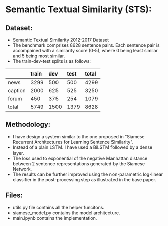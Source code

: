 # Semantic Textual Similarity (STS):

## Dataset:

* Semantic Textual Similarity 2012-2017 Dataset
* The benchmark comprises 8628 sentence pairs. Each sentence pair is accompained with a similarity score (0-5), where 0 being least similar and 5 being most similar. 
* The train-dev-test splits is as follows:

||train|dev|test|total|
|:-------|:--------|:--------|:--------|:--------|
|news|3299|500|500|4299|
|caption|2000|625|525|3250|
|forum|450|375|254|1079|
|total|5749|1500|1379|8628|

## Methodology:

* I have design a system similar to the one proposed in "Siamese Recurrent Architectures for Learning Sentence Similarity".
* Instead of a plain LSTM. I have used a BiLSTM followed by a dense layer.
* The loss used to exponential of the negative Manhattan distance between 2 sentence representations generated by the Siamese Network.
* The results can be further improved using the non-parametric log-linear classifier in the post-processing step as illustrated in the base paper.

## Files:

* utils.py file contains all the helper funcitons.
* siamese_model.py contains the model architecture.
* main.ipynb contains the implementation.
